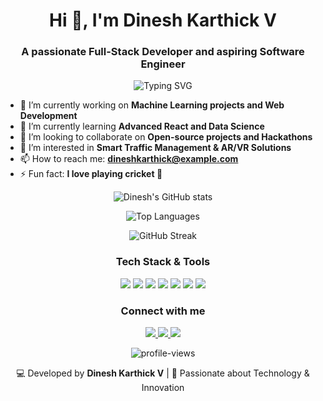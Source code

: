 <!-- Header Section -->
<h1 align="center">Hi 👋, I'm Dinesh Karthick V</h1>
<h3 align="center">A passionate Full-Stack Developer and aspiring Software Engineer</h3>

<!-- Typing SVG -->
<p align="center">
  <img src="https://readme-typing-svg.demolab.com?font=Fira+Code&weight=600&size=24&duration=3000&pause=500&color=00FFAF&center=true&vCenter=true&width=450&lines=Full-Stack+Developer;Machine+Learning+Enthusiast;Lifelong+Learner;Open+to+Opportunities!" alt="Typing SVG" />
</p>

<!-- About Me Section -->
- 🔭 I’m currently working on **Machine Learning projects and Web Development**
- 🌱 I’m currently learning **Advanced React and Data Science**
- 👯 I’m looking to collaborate on **Open-source projects and Hackathons**
- 🤔 I’m interested in **Smart Traffic Management & AR/VR Solutions**
- 📫 How to reach me: **dineshkarthick@example.com**
- ⚡ Fun fact: **I love playing cricket 🏏**

<!-- GitHub Stats Section -->
<p align="center">
  <img src="https://github-readme-stats.vercel.app/api?username=Dinesh-Karthick&show_icons=true&theme=radical" alt="Dinesh's GitHub stats" />
</p>

<!-- Top Languages Section -->
<p align="center">
  <img src="https://github-readme-stats.vercel.app/api/top-langs/?username=Dinesh-Karthick&layout=compact&theme=radical" alt="Top Languages" />
</p>

<!-- GitHub Streak Section -->
<p align="center">
  <img src="https://github-readme-streak-stats.herokuapp.com/?user=Dinesh-Karthick&theme=radical" alt="GitHub Streak" />
</p>

<!-- Skills Section -->
<h3 align="center">Tech Stack & Tools</h3>
<p align="center">
  <img src="https://img.shields.io/badge/Java-ED8B00?style=for-the-badge&logo=java&logoColor=white" />
  <img src="https://img.shields.io/badge/JavaScript-F7DF1E?style=for-the-badge&logo=javascript&logoColor=black" />
  <img src="https://img.shields.io/badge/React-61DAFB?style=for-the-badge&logo=react&logoColor=black" />
  <img src="https://img.shields.io/badge/HTML5-E34F26?style=for-the-badge&logo=html5&logoColor=white" />
  <img src="https://img.shields.io/badge/CSS3-1572B6?style=for-the-badge&logo=css3&logoColor=white" />
  <img src="https://img.shields.io/badge/Python-3776AB?style=for-the-badge&logo=python&logoColor=white" />
  <img src="https://img.shields.io/badge/Node.js-43853D?style=for-the-badge&logo=node.js&logoColor=white" />
</p>

<!-- Connect With Me Section -->
<h3 align="center">Connect with me</h3>
<p align="center">
  <a href="https://www.linkedin.com/in/dineshkarthickv" target="_blank">
    <img src="https://img.shields.io/badge/LinkedIn-0077B5?style=for-the-badge&logo=linkedin&logoColor=white" />
  </a>
  <a href="mailto:dineshkarthick@example.com" target="_blank">
    <img src="https://img.shields.io/badge/Email-D14836?style=for-the-badge&logo=gmail&logoColor=white" />
  </a>
  <a href="https://github.com/Dinesh-Karthick" target="_blank">
    <img src="https://img.shields.io/badge/GitHub-100000?style=for-the-badge&logo=github&logoColor=white" />
  </a>
</p>

<!-- Profile Views Counter -->
<p align="center">
  <img src="https://komarev.com/ghpvc/?username=Dinesh-Karthick&label=Profile%20views&color=0e75b6&style=flat" alt="profile-views" />
</p>

<!-- Footer Section -->
<p align="center">
  💻 Developed by <b>Dinesh Karthick V</b> | 💖 Passionate about Technology & Innovation
</p>

